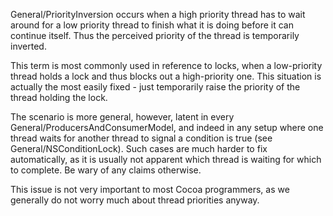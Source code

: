 General/PriorityInversion occurs when a high priority thread has to wait around for a low priority thread to finish what it is doing before it can continue itself. Thus the perceived priority of the thread is temporarily inverted.

This term is most commonly used in reference to locks, when a low-priority thread holds a lock and thus blocks out a high-priority one. This situation is actually the most easily fixed - just temporarily raise the priority of the thread holding the lock.

The scenario is more general, however, latent in every General/ProducersAndConsumerModel, and indeed in any setup where one thread waits for another thread to signal a condition is true (see General/NSConditionLock). Such cases are much harder to fix automatically, as it is usually not apparent which thread is waiting for which to complete. Be wary of any claims otherwise.

This issue is not very important to most Cocoa programmers, as we generally do not worry much about thread priorities anyway.